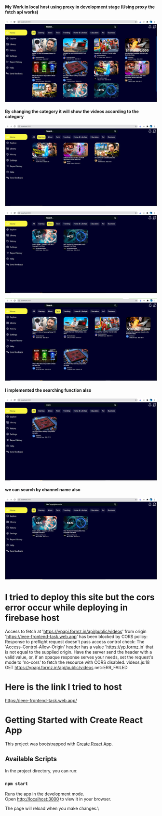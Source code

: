 #### My Work in local host using proxy in development stage (Using proxy the fetch api works)

![Alt text](https://github.com/Apkmann/IEEE-GEMS-TASK/blob/main/GEMS%20task%20image.jpg)

#### By changing the category it will show the videos according to the category
![Alt text](https://github.com/Apkmann/IEEE-GEMS-TASK/blob/main/gaming%20.jpg)

![Alt text](https://github.com/Apkmann/IEEE-GEMS-TASK/blob/main/music.jpg)

![Alt text](https://github.com/Apkmann/IEEE-GEMS-TASK/blob/main/tech.jpg)

#### I implemented the searching function also
![Alt text](https://github.com/Apkmann/IEEE-GEMS-TASK/blob/main/search.jpg)

#### we can search by channel name also

![Alt text](https://github.com/Apkmann/IEEE-GEMS-TASK/blob/main/channel.jpg)

# I tried to deploy this site but the cors error occur while deploying in firebase host

Access to fetch at 'https://ypapi.formz.in/api/public/videos' from origin 'https://ieee-frontend-task.web.app' has been blocked by CORS policy: Response to preflight request doesn't pass access control check: The 'Access-Control-Allow-Origin' header has a value 'https://yp.formz.in' that is not equal to the supplied origin. Have the server send the header with a valid value, or, if an opaque response serves your needs, set the request's mode to 'no-cors' to fetch the resource with CORS disabled.
videos.js:18 GET https://ypapi.formz.in/api/public/videos net::ERR_FAILED

# Here is the link I tried to host
https://ieee-frontend-task.web.app/



# Getting Started with Create React App

This project was bootstrapped with [Create React App](https://github.com/facebook/create-react-app).

## Available Scripts

In the project directory, you can run:

### `npm start`

Runs the app in the development mode.\
Open [http://localhost:3000](http://localhost:3000) to view it in your browser.

The page will reload when you make changes.\

